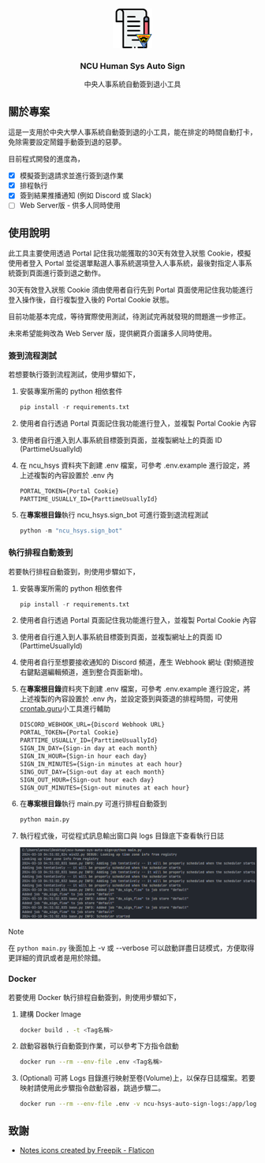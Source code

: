 <br />
<div align="center">
  <a href="https://github.com/ares30841167/ncu-human-sys-auto-sign">
    <img src="images/logo.png" alt="Logo" width="80" height="80">
  </a>

  <h3 align="center">NCU Human Sys Auto Sign</h3>

  <p align="center">
    中央人事系統自動簽到退小工具
  </p>
</div>

## 關於專案

這是一支用於中央大學人事系統自動簽到退的小工具，能在排定的時間自動打卡，免除需要設定鬧鐘手動簽到退的惡夢。

目前程式開發的進度為，

- [x] 模擬簽到退請求並進行簽到退作業
- [X] 排程執行
- [X] 簽到結果推播通知 (例如 Discord 或 Slack)
- [ ] Web Server版 - 供多人同時使用

## 使用說明

此工具主要使用透過 Portal 記住我功能獲取的30天有效登入狀態 Cookie，模擬使用者登入 Portal 並從選單點選人事系統選項登入人事系統，最後對指定人事系統簽到頁面進行簽到退之動作。

30天有效登入狀態 Cookie 須由使用者自行先到 Portal 頁面使用記住我功能進行登入操作後，自行複製登入後的 Portal Cookie 狀態。

目前功能基本完成，等待實際使用測試，待測試完再就發現的問題進一步修正。

未來希望能夠改為 Web Server 版，提供網頁介面讓多人同時使用。

### 簽到流程測試

若想要執行簽到流程測試，使用步驟如下，

1. 安裝專案所需的 python 相依套件

    ```python
    pip install -r requirements.txt
    ```

2. 使用者自行透過 Portal 頁面記住我功能進行登入，並複製 Portal Cookie 內容
3. 使用者自行進入到人事系統目標簽到頁面，並複製網址上的頁面 ID (ParttimeUsuallyId)
4. 在 ncu_hsys 資料夾下創建 .env 檔案，可參考 .env.example 進行設定，將上述複製的內容設置於 .env 內

    ```text
    PORTAL_TOKEN={Portal Cookie}
    PARTTIME_USUALLY_ID={ParttimeUsuallyId}
    ```

5. 在**專案根目錄**執行 ncu_hsys.sign_bot 可進行簽到退流程測試

    ```python
    python -m "ncu_hsys.sign_bot"
    ```

### 執行排程自動簽到

若要執行排程自動簽到，則使用步驟如下，

1. 安裝專案所需的 python 相依套件

    ```python
    pip install -r requirements.txt
    ```

2. 使用者自行透過 Portal 頁面記住我功能進行登入，並複製 Portal Cookie 內容
3. 使用者自行進入到人事系統目標簽到頁面，並複製網址上的頁面 ID (ParttimeUsuallyId)
4. 使用者自行至想要接收通知的 Discord 頻道，產生 Webhook 網址 (對頻道按右鍵點選編輯頻道，進到整合頁面新增)。
5. 在**專案根目錄**資料夾下創建 .env 檔案，可參考 .env.example 進行設定，將上述複製的內容設置於 .env 內，並設定簽到與簽退的排程時間，可使用[crontab.guru](https://crontab.guru/)小工具進行輔助

    ```text
    DISCORD_WEBHOOK_URL={Discord Webhook URL}
    PORTAL_TOKEN={Portal Cookie}
    PARTTIME_USUALLY_ID={ParttimeUsuallyId}
    SIGN_IN_DAY={Sign-in day at each month}
    SIGN_IN_HOUR={Sign-in hour each day}
    SIGN_IN_MINUTES={Sign-in minutes at each hour}
    SING_OUT_DAY={Sign-out day at each month}
    SIGN_OUT_HOUR={Sign-out hour each day}
    SIGN_OUT_MINUTES={Sign-out minutes at each hour}
    ```

6. 在**專案根目錄**執行 main.py 可進行排程自動簽到

    ```python
    python main.py
    ```

7. 執行程式後，可從程式訊息輸出窗口與 logs 目錄底下查看執行日誌

    ![Logs Screenshot](images/logs-screenshot.png)

> [!NOTE]
> 在 `python main.py` 後面加上 -v 或 --verbose 可以啟動詳盡日誌模式，方便取得更詳細的資訊或者是用於除錯。

### Docker

若要使用 Docker 執行排程自動簽到，則使用步驟如下，

1. 建構 Docker Image

    ```bash
    docker build . -t <Tag名稱>
    ```

2. 啟動容器執行自動簽到作業，可以參考下方指令啟動

    ```bash
    docker run --rm --env-file .env <Tag名稱>
    ```

3. (Optional) 可將 Logs 目錄進行映射至卷(Volume)上，以保存日誌檔案。若要映射請使用此步驟指令啟動容器，跳過步驟二。

    ```bash
    docker run --rm --env-file .env -v ncu-hsys-auto-sign-logs:/app/logs <Tag名稱>
    ```

## 致謝

- [Notes icons created by Freepik - Flaticon](https://www.flaticon.com/free-icons/notes)